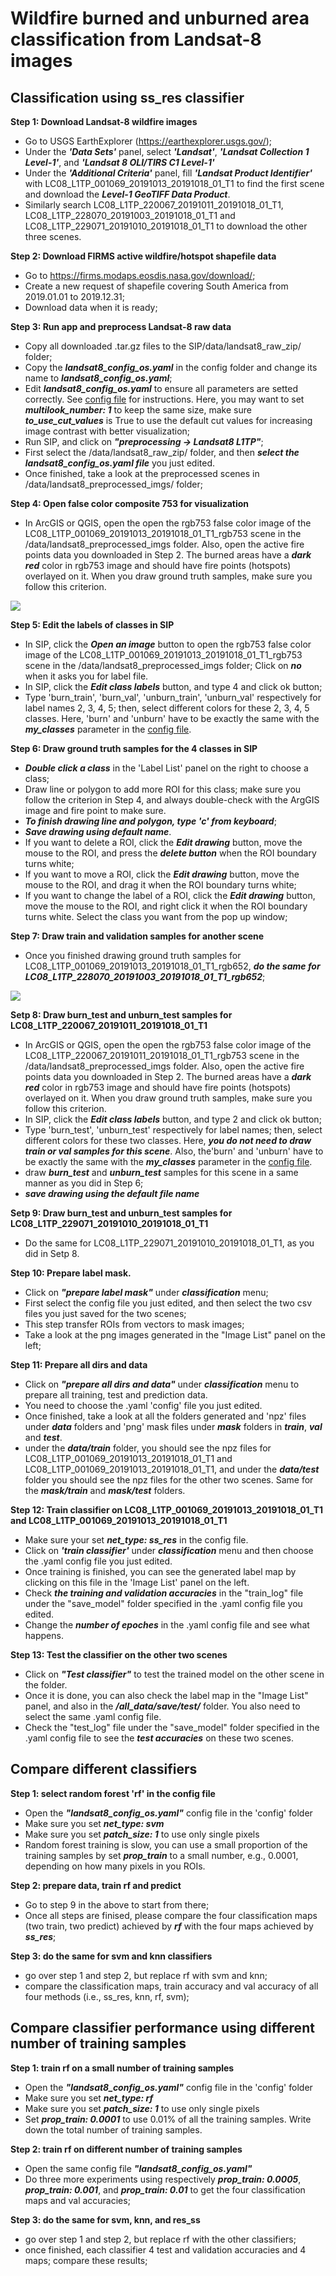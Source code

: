 # Wildfire burned and unburned area classification from Landsat-8 images
## Classification using ss_res classifier

**Step 1: Download Landsat-8 wildfire images**
- Go to USGS EarthExplorer (https://earthexplorer.usgs.gov/);
- Under the ***'Data Sets'*** panel, select ***'Landsat'***, ***'Landsat Collection 1 Level-1'***, and ***'Landsat 8 OLI/TIRS C1 Level-1'***
- Under the ***'Additional Criteria'*** panel, fill ***'Landsat Product Identifier'*** with LC08_L1TP_001069_20191013_20191018_01_T1 to find the first scene and download the ***Level-1 GeoTIFF Data Product***. 
- Similarly search LC08_L1TP_220067_20191011_20191018_01_T1, LC08_L1TP_228070_20191003_20191018_01_T1 and LC08_L1TP_229071_20191010_20191018_01_T1 to download the other three scenes. 

**Step 2: Download FIRMS active wildfire/hotspot shapefile data**
- Go to https://firms.modaps.eosdis.nasa.gov/download/;
- Create a new request of shapefile covering South America from 2019.01.01 to 2019.12.31; 
- Download data when it is ready;

**Step 3: Run app and preprocess Landsat-8 raw data** 
- Copy all downloaded .tar.gz files to the SIP/data/landsat8_raw_zip/ folder;
- Copy the ***landsat8_config_os.yaml*** in the config folder and change its name to ***landsat8_config_os.yaml***;
- Edit ***landsat8_config_os.yaml*** to ensure all parameters are setted correctly. See [config file](config_file.md) for instructions. Here, you may want to set ***multilook_number: 1*** to keep the same size, make sure ***to_use_cut_values*** is True to use the default cut values for increasing image contrast with better visualization;
- Run SIP, and click on ***"preprocessing -> Landsat8 L1TP"***;
- First select the /data/landsat8_raw_zip/ folder, and then ***select the landsat8_config_os.yaml file*** you just edited. 
- Once finished, take a look at the preprocessed scenes in /data/landsat8_preprocessed_imgs/ folder;

**Step 4: Open false color composite 753 for visualization**

- In ArcGIS or QGIS, open the open the rgb753 false color image of the LC08_L1TP_001069_20191013_20191018_01_T1_rgb753 scene in the /data/landsat8_preprocessed_imgs folder. Also, open the active fire points data you downloaded in Step 2. The burned areas have a ***dark red*** color in rgb753 image and should have fire points (hotspots) overlayed on it. When you draw ground truth samples, make sure you follow this criterion.

![](../pics/ba1.gif)


**Step 5: Edit the labels of classes in SIP**
- In SIP, click the ***Open an image*** button to open the rgb753 false color image of the LC08_L1TP_001069_20191013_20191018_01_T1_rgb753 scene in the /data/landsat8_preprocessed_imgs folder; Click on ***no*** when it asks you for label file. 
- In SIP, click the ***Edit class labels*** button, and type 4 and click ok button; 
- Type 'burn_train', 'burn_val', 'unburn_train', 'unburn_val' respectively for label names 2, 3, 4, 5; then, select different colors for these 2, 3, 4, 5 classes. Here, 'burn' and 'unburn' have to be exactly the same with the ***my_classes*** parameter in the [config file](config_file.md). 

**Step 6: Draw ground truth samples for the 4 classes in SIP**  
- ***Double click a class*** in the 'Label List' panel on the right to choose a class; 
- Draw line or polygon to add more ROI for this class; make sure you follow the criterion in Step 4, and always double-check with the ArgGIS image and fire point to make sure. 
- ***To finish drawing line and polygon, type 'c' from keyboard***;
- ***Save drawing using default name***.
- If you want to delete a ROI, click the ***Edit drawing*** button, move the mouse to the ROI, and press the ***delete button*** when the ROI boundary turns white;
- If you want to move a ROI, click the ***Edit drawing*** button, move the mouse to the ROI, and drag it when the ROI boundary turns white; 
- If you want to change the label of a ROI, click the ***Edit drawing*** button, move the mouse to the ROI, and right click it when the ROI boundary turns white. Select the class you want from the pop up window;
 
**Step 7: Draw train and validation samples for another scene** 
- Once you finished drawing ground truth samples for LC08_L1TP_001069_20191013_20191018_01_T1_rgb652, ***do the same for LC08_L1TP_228070_20191003_20191018_01_T1_rgb652***;

![](../pics/ba2.gif)

**Setp 8: Draw burn_test and unburn_test samples for LC08_L1TP_220067_20191011_20191018_01_T1**
- In ArcGIS or QGIS, open the open the rgb753 false color image of the LC08_L1TP_220067_20191011_20191018_01_T1_rgb753 scene in the /data/landsat8_preprocessed_imgs folder. Also, open the active fire points data you downloaded in Step 2. The burned areas have a ***dark red*** color in rgb753 image and should have fire points (hotspots) overlayed on it. When you draw ground truth samples, make sure you follow this criterion.
- In SIP, click the ***Edit class labels*** button, and type 2 and click ok button; 
- Type 'burn_test', 'unburn_test' respectively for label names; then, select different colors for these two classes. Here, ***you do not need to draw train or val samples for this scene***. Also, the'burn' and 'unburn' have to be exactly the same with the ***my_classes*** parameter in the [config file](config_file.md). 
- draw ***burn_test*** and ***unburn_test*** samples for this scene in a same manner as you did in Step 6;
- ***save drawing using the default file name***

**Setp 9: Draw burn_test and unburn_test samples for LC08_L1TP_229071_20191010_20191018_01_T1**
- Do the same for LC08_L1TP_229071_20191010_20191018_01_T1, as you did in Setp 8. 

**Step 10: Prepare label mask.** 
- Click on ***"prepare label mask"*** under ***classification*** menu;
- First select the config file you just edited, and then select the two csv files you just saved for the two scenes;
- This step transfer ROIs from vectors to mask images;
- Take a look at the png images generated in the "Image List" panel on the left;

**Step 11: Prepare all dirs and data** 
- Click on ***"prepare all dirs and data"*** under ***classification*** menu to prepare all training, test and prediction data. 
- You need to choose the .yaml 'config' file you just edited. 
- Once finished, take a look at all the folders generated and 'npz' files under ***data*** folders and 'png' mask files under ***mask*** folders in ***train***, ***val*** and ***test***.  
- under the ***data/train*** folder, you should see the npz files for LC08_L1TP_001069_20191013_20191018_01_T1 and LC08_L1TP_001069_20191013_20191018_01_T1, and under the ***data/test*** folder you should see the npz files for the other two scenes. Same for the ***mask/train*** and ***mask/test*** folders. 

**Step 12: Train classifier on LC08_L1TP_001069_20191013_20191018_01_T1 and LC08_L1TP_001069_20191013_20191018_01_T1** 
- Make sure your set ***net_type: ss_res*** in the config file. 
- Click on ***'train classifier'*** under ***classification*** menu and then choose the .yaml config file you just edited. 
- Once training is finished, you can see the generated label map by clicking on this file in the 'Image List' panel on the left. 
- Check ***the training and validation accuracies*** in the "train_log" file under the "save_model" folder specified in the .yaml config file you edited. 
- Change the ***number of epoches*** in the .yaml config file and see what happens. 

**Step 13: Test the classifier on the other two scenes** 
- Click on ***"Test classifier"*** to test the trained model on the other scene in the folder.
- Once it is done, you can also check the label map in the "Image List" panel, and also in the ***/all_data/save/test/*** folder. You also need to select the same .yaml config file.
- Check the "test_log" file under the "save_model" folder specified in the .yaml config file to see the ***test accuracies*** on these two scenes.  

## Compare different classifiers

**Step 1: select random forest 'rf' in the config file**
- Open the ***"landsat8_config_os.yaml"*** config file in the 'config' folder
- Make sure you set ***net_type: svm***
- Make sure you set ***patch_size: 1*** to use only single pixels
- Random forest training is slow, you can use a small proportion of the training samples by set ***prop_train*** to a small number, e.g., 0.0001, depending on how many pixels in you ROIs. 
 

**Step 2: prepare data, train rf and predict**
- Go to step 9 in the above to start from there; 
- Once all steps are finised, please compare the four classification maps (two train, two predict) achieved by ***rf*** with the four maps achieved by ***ss_res***;

**Step 3: do the same for svm and knn classifiers**
- go over step 1 and step 2, but replace rf with svm and knn;
- compare the classification maps, train accuracy and val accuracy of all four methods (i.e., ss_res, knn, rf, svm);


## Compare classifier performance using different number of training samples

**Step 1: train rf on a small number of training samples**
- Open the ***"landsat8_config_os.yaml"*** config file in the 'config' folder
- Make sure you set ***net_type: rf***
- Make sure you set ***patch_size: 1*** to use only single pixels
- Set ***prop_train: 0.0001*** to use 0.01% of all the training samples. Write down the total number of training samples. 

**Step 2: train rf on different number of training samples**
- Open the same config file ***"landsat8_config_os.yaml"*** 
- Do three more experiments using respectively ***prop_train: 0.0005***, ***prop_train: 0.001***, and ***prop_train: 0.01*** to get the four classification maps and val accuracies;

**Step 3: do the same for svm, knn, and res_ss**
- go over step 1 and step 2, but replace rf with the other classifiers;
- once finished, each classifier 4 test and validation accuracies and 4 maps; compare these results;

